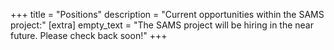+++
title = "Positions"
description = "Current opportunities within the SAMS project:"
[extra]
empty_text = "The SAMS project will be hiring in the near future. Please check back soon!"
+++